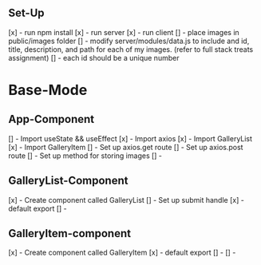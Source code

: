 ## Set-Up
[x] - run npm install
[x] - run server
[x] - run client
[] - place images in public/images folder
[] - modify server/modules/data.js to include and id, title, description, and path for each of my images. (refer to full stack treats assignment)
[] - each id should be a unique number


# Base-Mode

## App-Component
[] - Import useState && useEffect
[x] - Import axios
[x] - Import GalleryList
[x] - Import GalleryItem
[] - Set up axios.get route
[] - Set up axios.post route
[] - Set up method for storing images
[] -


## GalleryList-Component
[x] - Create component called GalleryList
[] - Set up submit handle
[x] - default export
[] -

## GalleryItem-component
[x] - Create component called GalleryItem
[x] - default export
[] -
[] -

